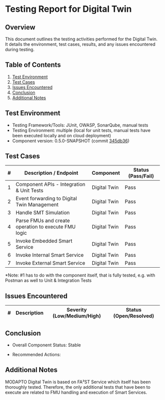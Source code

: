 # Testing Report for Digital Twin

## Overview

This document outlines the testing activities performed for the Digital Twin. It details the environment, test cases, results, and any issues encountered during testing.


## Table of Contents

1. [Test Environment](#test-environment)
2. [Test Cases](#test-cases)
3. [Issues Encountered](#issues-encountered)
4. [Conclusion](#conclusion)
5. [Additional Notes](#additional-notes)

## Test Environment

- Testing Framework/Tools: JUnit, OWASP, SonarQube, manual tests
- Testing Environment: multiple (local for unit tests, manual tests have been executed locally and on cloud deployment)
- Component version: 0.5.0-SNAPSHOT (commit [345db36](https://github.com/Modapto/digital-twin/commit/345db368df3573d13e8d2b292bbc63a64cf35880))


## Test Cases

| # | Description / Endpoint | Component | Status (Pass/Fail) | 
| -------------- | -- | -- | -- | 
| 1 | Component APIs - Integration & Unit Tests | Digital Twin | Pass
| 2 | Event forwarding to Digital Twin Management | Digital Twin | Pass |
| 3 | Handle SMT Simulation | Digital Twin | Pass |
| 4 | Parse FMUs and create operation to execute FMU logic | Digital Twin | Pass |
| 5 | Invoke Embedded Smart Service | Digital Twin | Pass |
| 6 | Invoke Internal Smart Service | Digital Twin | Pass |
| 7 | Invoke External Smart Service | Digital Twin | Pass |


*Note: #1 has to do with the component itself, that is fully tested, e.g. with Postman as well to Unit & Integration Tests

## Issues Encountered

| # | Description | Severity (Low/Medium/High) | Status (Open/Resolved) | 
| -------------- | -- | -- | -- | 


## Conclusion
- Overall Component Status: Stable

- Recommended Actions:


## Additional Notes

MODAPTO Digital Twin is based on FA³ST Service which itself has been thoroughly tested.
Therefore, the only additional tests that have been to execute are related to FMU handling and execution of Smart Services.
